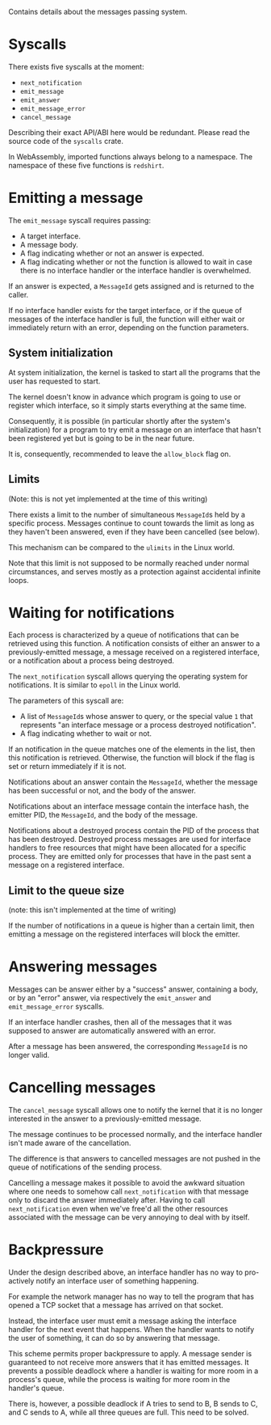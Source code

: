 Contains details about the messages passing system.

# Syscalls

There exists five syscalls at the moment:

- `next_notification`
- `emit_message`
- `emit_answer`
- `emit_message_error`
- `cancel_message`

Describing their exact API/ABI here would be redundant. Please read the source code of the `syscalls` crate.

In WebAssembly, imported functions always belong to a namespace. The namespace of these five functions is `redshirt`.

# Emitting a message

The `emit_message` syscall requires passing:

- A target interface.
- A message body.
- A flag indicating whether or not an answer is expected.
- A flag indicating whether or not the function is allowed to wait in case there is no interface handler or the interface handler is overwhelmed.

If an answer is expected, a `MessageId` gets assigned and is returned to the caller.

If no interface handler exists for the target interface, or if the queue of messages of the interface handler is full, the function will either wait or immediately return with an error, depending on the function parameters.

## System initialization

At system initialization, the kernel is tasked to start all the programs that the user has requested to start.

The kernel doesn't know in advance which program is going to use or register which interface, so it simply starts everything at the same time.

Consequently, it is possible (in particular shortly after the system's initialization) for a program to try emit a message on an interface that hasn't been registered yet but is going to be in the near future.

It is, consequently, recommended to leave the `allow_block` flag on.

## Limits

(Note: this is not yet implemented at the time of this writing)

There exists a limit to the number of simultaneous `MessageId`s held by a specific process. Messages continue to count towards the limit as long as they haven't been answered, even if they have been cancelled (see below).

This mechanism can be compared to the `ulimits` in the Linux world.

Note that this limit is not supposed to be normally reached under normal circumstances, and serves mostly as a protection against accidental infinite loops.

# Waiting for notifications

Each process is characterized by a queue of notifications that can be retrieved using this function. A notification consists of either an answer to a previously-emitted message, a message received on a registered interface, or a notification about a process being destroyed.

The `next_notification` syscall allows querying the operating system for notifications. It is similar to `epoll` in the Linux world.

The parameters of this syscall are:

- A list of `MessageId`s whose answer to query, or the special value `1` that represents "an interface message or a process destroyed notification".
- A flag indicating whether to wait or not.

If an notification in the queue matches one of the elements in the list, then this notification is retrieved. Otherwise, the function will block if the flag is set or return immediately if it is not.

Notifications about an answer contain the `MessageId`, whether the message has been successful or not, and the body of the answer.

Notifications about an interface message contain the interface hash, the emitter PID, the `MessageId`, and the body of the message.

Notifications about a destroyed process contain the PID of the process that has been destroyed. Destroyed process messages are used for interface handlers to free resources that might have been allocated for a specific process. They are emitted only for processes that have in the past sent a message on a registered interface.

## Limit to the queue size

(note: this isn't implemented at the time of writing)

If the number of notifications in a queue is higher than a certain limit, then emitting a message on the registered interfaces will block the emitter.

# Answering messages

Messages can be answer either by a "success" answer, containing a body, or by an "error" answer, via respectively the `emit_answer` and `emit_message_error` syscalls.

If an interface handler crashes, then all of the messages that it was supposed to answer are automatically answered with an error.

After a message has been answered, the corresponding `MessageId` is no longer valid.

# Cancelling messages

The `cancel_message` syscall allows one to notify the kernel that it is no longer interested in the answer to a previously-emitted message.

The message continues to be processed normally, and the interface handler isn't made aware of the cancellation.

The difference is that answers to cancelled messages are not pushed in the queue of notifications of the sending process.

Cancelling a message makes it possible to avoid the awkward situation where one needs to somehow call `next_notification` with that message only to discard the answer immediately after. Having to call `next_notification` even when we've free'd all the other resources associated with the message can be very annoying to deal with by itself.

# Backpressure

Under the design described above, an interface handler has no way to pro-actively notify an interface user of something happening.

For example the network manager has no way to tell the program that has opened a TCP socket that a message has arrived on that socket.

Instead, the interface user must emit a message asking the interface handler for the next event that happens. When the handler wants to notify the user of something, it can do so by answering that message.

This scheme permits proper backpressure to apply. A message sender is guaranteed to not receive more answers that it has emitted messages. It prevents a possible deadlock where a handler is waiting for more room in a process's queue, while the process is waiting for more room in the handler's queue.

There is, however, a possible deadlock if A tries to send to B, B sends to C, and C sends to A, while all three queues are full. This need to be solved.
